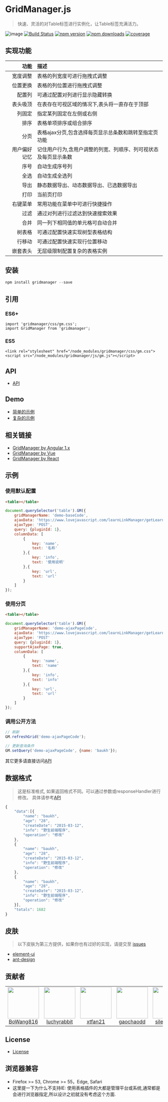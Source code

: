 # GridManager.js
> 快速、灵活的对Table标签进行实例化，让Table标签充满活力。

![image](https://s2.ax1x.com/2019/04/16/AxA4xK.png)
[![Build Status](https://travis-ci.org/baukh789/GridManager.svg?branch=master&style=flat-square)](https://travis-ci.org/baukh789/GridManager)
[![npm version](https://img.shields.io/npm/v/gridmanager.svg?style=flat-square)](https://www.npmjs.com/package/gridmanager)
[![npm downloads](https://img.shields.io/npm/dt/gridmanager.svg?style=flat-square)](https://www.npmjs.com/package/gridmanager)
[![coverage](https://img.shields.io/codecov/c/github/baukh789/GridManager.svg?style=flat-square)](https://codecov.io/gh/baukh789/GridManager)

## 实现功能
| 功能 | 描述 |
| -: | :- |
| 宽度调整 | 表格的列宽度可进行拖拽式调整 |
| 位置更换 | 表格的列位置进行拖拽式调整 |
| 配置列 | 可通过配置对列进行显示隐藏转换 |
| 表头吸顶 | 在表存在可视区域的情况下,表头将一直存在于顶部 |
| 列固定 | 指定某列固定在左侧或右侧 |
| 排序 | 表格单项排序或组合排序 |
| 分页 | 表格ajax分页,包含选择每页显示总条数和跳转至指定页功能 |
| 用户偏好记忆 | 记住用户行为,含用户调整的列宽、列顺序、列可视状态及每页显示条数 |
| 序号 | 自动生成序号列 |
| 全选 | 自动生成全选列 |
| 导出 | 静态数据导出、动态数据导出、已选数据导出 |
| 打印 | 当前页打印 |
| 右键菜单 | 常用功能在菜单中可进行快捷操作 |
| 过滤 | 通过对列进行过滤达到快速搜索效果 |
| 合并 | 同一列下相同值的单元格可自动合并 |
| 树表格 | 可通过配置快速实现树型表格结构 |
| 行移动 | 可通过配置快速实现行位置移动 |
| 嵌套表头 | 无层级限制配置复杂的表格实例 |

## 安装
```javascript
npm install gridmanager --save
```

## 引用
### ES6+
```
import 'gridmanager/css/gm.css';
import GridManager from 'gridmanager';
```

### ES5
```
<link rel="stylesheet" href="/node_modules/gridmanager/css/gm.css">
<script src="/node_modules/gridmanager/js/gm.js"></script>
```

## API
- [API](http://gridmanager.lovejavascript.com/api/index.html)

## Demo
- [简单的示例](http://gridmanager.lovejavascript.com/demo/index.html)
- [复杂的示例](http://develop.lovejavascript.com/node_modules/gridmanager/demo/index.html)

## 相关链接
- [GridManager by Angular 1.x](https://github.com/baukh789/GridManager-Angular-1.x)
- [GridManager by Vue](https://github.com/baukh789/GridManager-Vue)
- [GridManager by React](https://github.com/baukh789/GridManager-React)

## 示例
### 使用默认配置
```html
<table></table>
```
```javascript
document.querySelector('table').GM({
	gridManagerName: 'demo-baseCode',
    ajaxData: 'https://www.lovejavascript.com/learnLinkManager/getLearnLinkList',
    ajaxType: 'POST',
    query: {pluginId: 1},
    columnData: [
        {
            key: 'name',
            text: '名称'
        },{
            key: 'info',
            text: '使用说明'
        },{
            key: 'url',
            text: 'url'
        }
    ]
});
```

### 使用分页
```html
<table></table>
```
```javascript
document.querySelector('table').GM({
	gridManagerName: 'demo-ajaxPageCode',
    ajaxData: 'https://www.lovejavascript.com/learnLinkManager/getLearnLinkList',
    ajaxType: 'POST'
    query: {pluginId: 1},
    supportAjaxPage: true,
    columnData: [
        {
            key: 'name',
            text: 'name'
        },{
            key: 'info',
            text: 'info'
        },{
            key: 'url',
            text: 'url'
        }
    ]
});
```

### 调用公开方法
```javascript
// 刷新
GM.refreshGrid('demo-ajaxPageCode');

// 更新查询条件
GM.setQuery('demo-ajaxPageCode', {name: 'baukh'});
```

其它更多请直接访问[API](http://gridmanager.lovejavascript.com/api/index.html)

## 数据格式
> 这是标准格式, 如果返回格式不同。可以通过参数或responseHandler进行修改。 具体请参考[API](http://gridmanager.lovejavascript.com/api/index.html#responseHandler)

```javascript
{
    "data":[{
        "name": "baukh",
        "age": "28",
        "createDate": "2015-03-12",
        "info": "野生前端程序",
        "operation": "修改"
    },
    {
        "name": "baukh",
        "age": "28",
        "createDate": "2015-03-12",
        "info": "野生前端程序",
        "operation": "修改"
    },
    {
        "name": "baukh",
        "age": "28",
        "createDate": "2015-03-12",
        "info": "野生前端程序",
        "operation": "修改"
    }],
    "totals": 1682
}
```

## 皮肤
> 以下皮肤为第三方提供，如果你也有过好的实现，请提交至 [issues](https://github.com/baukh789/GridManager/issues)

- [element-ui](https://github.com/xtfan21/GridManager-element-skin)
- [ant-design](https://github.com/BoWang816/GridManager-antDesign-skin)

## 贡献者
<table>
<tr>
    <td>
        <a href="https://github.com/BoWang816">
            <img alt="" width="100" height="100" class="avatar width-full rounded-2" src="https://avatars2.githubusercontent.com/u/26587649?s=460&v=4">
            <div style="text-align:center">BoWang816</div>
        </a>
    </td>
    <td>
        <a href="https://github.com/luchyrabbit">
            <img alt="" width="100" height="100" class="avatar width-full rounded-2" src="https://avatars0.githubusercontent.com/u/21122430?s=460&v=4">
            <div style="text-align:center">luchyrabbit</div>
        </a>
    </td>
    <td>
        <a href="https://github.com/xtfan21">
            <img alt="" width="100" height="100" class="avatar width-full rounded-2" src="https://avatars2.githubusercontent.com/u/23092282?s=460&v=4">
            <div style="text-align:center">xtfan21</div>
        </a>
    </td>
    <td>
        <a href="https://github.com/gaochaodd">
            <img alt="" width="100" height="100" class="avatar width-full rounded-2" src="https://avatars3.githubusercontent.com/u/19342927?s=460&v=4">
            <div style="text-align:center">gaochaodd</div>
        </a>
    </td>
    <td>
        <a href="https://github.com/silence717">
            <img alt="" width="100" height="100" class="avatar width-full rounded-2" src="https://avatars2.githubusercontent.com/u/8267830?s=460&amp;v=4">
            <div style="text-align:center">silence717</div>
        </a>
    </td>
    <td>
        <a href="https://github.com/heriky">
            <img alt="" width="100" height="100" class="avatar width-full rounded-2" src="https://avatars1.githubusercontent.com/u/12195736?s=460&v=4">
            <div style="text-align:center">heriky</div>
        </a>
    </td>
</tr>
</table>

## License
- [License](/LICENSE)

## 浏览器兼容
- Firefox >= 53, Chrome >= 55，Edge, Safari
- 这里提一下为什么不支持IE: 使用表格插件的大都是管理平台或系统,通常都是会进行浏览器指定,所以设计之初就没有考虑这个方面.
